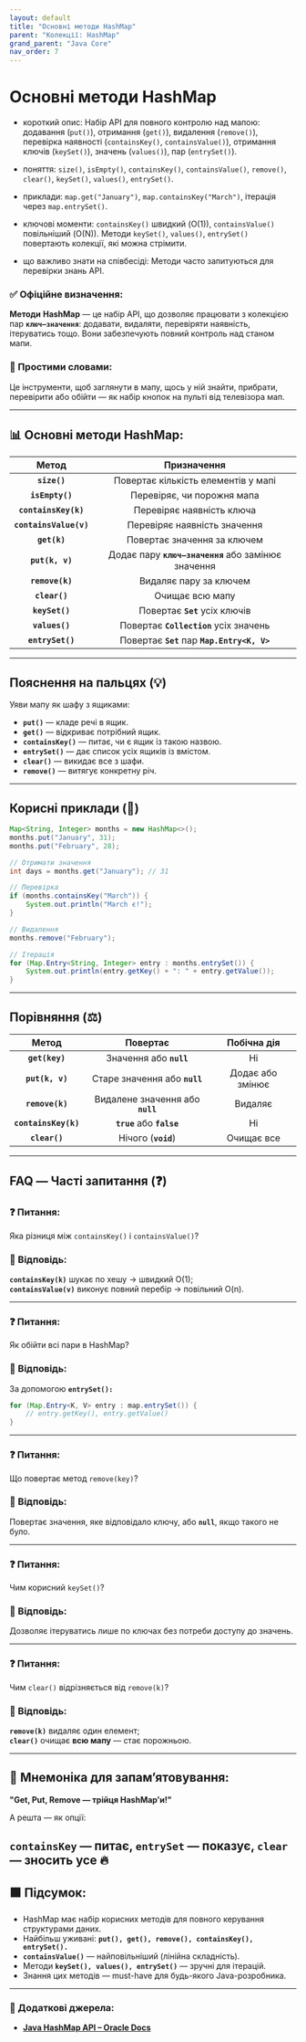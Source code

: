 ```yaml
---
layout: default
title: "Основні методи HashMap"
parent: "Колекції: HashMap"
grand_parent: "Java Core"
nav_order: 7
---
```


# Основні методи HashMap

* короткий опис: Набір API для повного контролю над мапою: додавання (`put()`), отримання (`get()`), видалення (`remove()`), перевірка наявності (`containsKey()`, `containsValue()`), отримання ключів (`keySet()`), значень (`values()`), пар (`entrySet()`).

* поняття: `size()`, `isEmpty()`, `containsKey()`, `containsValue()`, `remove()`, `clear()`, `keySet()`, `values()`, `entrySet()`.

* приклади: `map.get("January")`, `map.containsKey("March")`, ітерація через `map.entrySet()`.

* ключові моменти: `containsKey()` швидкий (O(1)), `containsValue()` повільніший (O(N)). Методи `keySet()`, `values()`, `entrySet()` повертають колекції, які можна стрімити.

* що важливо знати на співбесіді: Методи часто запитуються для перевірки знань API.

### **✅ Офіційне визначення:**

**Методи** **HashMap** — це набір API, що дозволяє працювати з колекцією пар **`ключ–значення`**: додавати, видаляти, перевіряти наявність, ітеруватись тощо. Вони забезпечують повний контроль над станом мапи.

### **🧠 Простими словами:**

Це інструменти, щоб заглянути в мапу, щось у ній знайти, прибрати, перевірити або обійти — як набір кнопок на пульті від телевізора мап.

---

## **📊 Основні методи HashMap:**

| Метод | Призначення |
| :---: | :---: |
| **`size()`** | Повертає кількість елементів у мапі |
| **`isEmpty()`** | Перевіряє, чи порожня мапа |
| **`containsKey(k)`** | Перевіряє наявність ключа |
| **`containsValue(v)`** | Перевіряє наявність значення |
| **`get(k)`** | Повертає значення за ключем |
| **`put(k, v)`** | Додає пару **`ключ–значення`** або замінює значення |
| **`remove(k)`** | Видаляє пару за ключем |
| **`clear()`** | Очищає всю мапу |
| **`keySet()`** | Повертає **`Set`** усіх ключів |
| **`values()`** | Повертає **`Collection`** усіх значень |
| **`entrySet()`** | Повертає **`Set`** пар **`Map.Entry<K, V>`** |

---

## **Пояснення на пальцях (💡)**

Уяви мапу як шафу з ящиками:

* **`put()`** — кладе речі в ящик.
* **`get()`** — відкриває потрібний ящик.
* **`containsKey()`** — питає, чи є ящик із такою назвою.
* **`entrySet()`** — дає список усіх ящиків із вмістом.
* **`clear()`** — викидає все з шафи.
* **`remove()`** — витягує конкретну річ.

---

## **Корисні приклади (🧪)**

```java
Map<String, Integer> months = new HashMap<>();
months.put("January", 31);
months.put("February", 28);

// Отримати значення
int days = months.get("January"); // 31

// Перевірка
if (months.containsKey("March")) {
    System.out.println("March є!");
}

// Видалення
months.remove("February");

// Ітерація
for (Map.Entry<String, Integer> entry : months.entrySet()) {
    System.out.println(entry.getKey() + ": " + entry.getValue());
}
```

---

## **Порівняння (⚖️)**

| Метод | Повертає | Побічна дія |
| :---: | :---: | :---: |
| **`get(key)`** | Значення або **`null`** | Ні |
| **`put(k, v)`** | Старе значення або **`null`** | Додає або змінює |
| **`remove(k)`** | Видалене значення або **`null`** | Видаляє |
| **`containsKey(k)`** | **`true`** або **`false`** | Ні |
| **`clear()`** | Нічого (**`void`**) | Очищає все |

---

## **FAQ — Часті запитання (❓)**

### **❓ Питання:**

 Яка різниця між `containsKey()` і `containsValue()`?

### **💬 Відповідь:**

**`containsKey(k)`** шукає по хешу -> швидкий O(1);  
**`containsValue(v)`** виконує повний перебір -> повільний O(n).

---

### **❓ Питання:**

 Як обійти всі пари в HashMap?

### **💬 Відповідь:**

За допомогою **`entrySet():`**

```java
for (Map.Entry<K, V> entry : map.entrySet()) {
    // entry.getKey(), entry.getValue()
}
```

---

### **❓ Питання:**

 Що повертає метод `remove(key)`?

### **💬 Відповідь:**

Повертає значення, яке відповідало ключу, або **`null`**, якщо такого не було.

---

### **❓ Питання:**

 Чим корисний `keySet()`?

### **💬 Відповідь:**

Дозволяє ітеруватись лише по ключах без потреби доступу до значень.

---

### **❓ Питання:**

 Чим `clear()` відрізняється від `remove(k)`?

### **💬 Відповідь:**

**`remove(k)`** видаляє один елемент;  
**`clear()`** очищає **всю мапу** — стає порожньою.

---

## **🧠 Мнемоніка для запам’ятовування:**

**"Get, Put, Remove — трійця HashMap’и\!"**

А решта — як опції:

**`containsKey`** — питає, **`entrySet`** — показує, **`clear`** — зносить усе 🔥
---

## **🟩 Підсумок:**

* HashMap має набір корисних методів для повного керування структурами даних.
* Найбільш уживані: **`put(), get(), remove(), containsKey(), entrySet().`**
* **`containsValue()`** — найповільніший (лінійна складність).
* Методи **`keySet(), values(), entrySet()`** — зручні для ітерацій.
* Знання цих методів — must-have для будь-якого Java-розробника.

---

### **🔗 Додаткові джерела:**

* [**Java HashMap API – Oracle Docs**](https://docs.oracle.com/en/java/javase/17/docs/api/java.base/java/util/HashMap.html)
